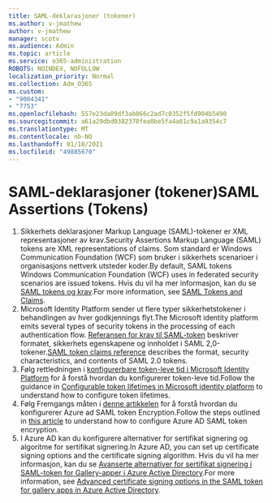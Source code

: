 ```yaml
---
title: SAML-deklarasjoner (tokener)
ms.author: v-jmathew
author: v-jmathew
manager: scotv
ms.audience: Admin
ms.topic: article
ms.service: o365-administration
ROBOTS: NOINDEX, NOFOLLOW
localization_priority: Normal
ms.collection: Adm_O365
ms.custom:
- "9004341"
- "7753"
ms.openlocfilehash: 557e23da09df3ab066c2ad7c0352f5fd904b5490
ms.sourcegitcommit: a61a29dbd0382370fea0be5fa4a61c9a1a9354c7
ms.translationtype: MT
ms.contentlocale: nb-NO
ms.lasthandoff: 01/18/2021
ms.locfileid: "49885670"
---
```

# <a name="saml-assertions-tokens"></a><span data-ttu-id="ba250-102">SAML-deklarasjoner (tokener)</span><span class="sxs-lookup"><span data-stu-id="ba250-102">SAML Assertions (Tokens)</span></span>

1. <span data-ttu-id="ba250-103">Sikkerhets deklarasjoner Markup Language (SAML)-tokener er XML representasjoner av krav.</span><span class="sxs-lookup"><span data-stu-id="ba250-103">Security Assertions Markup Language (SAML) tokens are XML representations of claims.</span></span> <span data-ttu-id="ba250-104">Som standard er Windows Communication Foundation (WCF) som bruker i sikkerhets scenarioer i organisasjons nettverk utsteder koder.</span><span class="sxs-lookup"><span data-stu-id="ba250-104">By default, SAML tokens Windows Communication Foundation (WCF) uses in federated security scenarios are issued tokens.</span></span> <span data-ttu-id="ba250-105">Hvis du vil ha mer informasjon, kan du se [SAML tokens og krav](https://docs.microsoft.com/dotnet/framework/wcf/feature-details/saml-tokens-and-claims).</span><span class="sxs-lookup"><span data-stu-id="ba250-105">For more information, see [SAML Tokens and Claims](https://docs.microsoft.com/dotnet/framework/wcf/feature-details/saml-tokens-and-claims).</span></span>
2. <span data-ttu-id="ba250-106">Microsoft Identity Platform sender ut flere typer sikkerhetstokener i behandlingen av hver godkjennings flyt.</span><span class="sxs-lookup"><span data-stu-id="ba250-106">The Microsoft identity platform emits several types of security tokens in the processing of each authentication flow.</span></span> <span data-ttu-id="ba250-107">[Referansen for krav til SAML-token](https://docs.microsoft.com/azure/active-directory/develop/reference-saml-tokens) beskriver formatet, sikkerhets egenskapene og innholdet i SAML 2,0-tokener.</span><span class="sxs-lookup"><span data-stu-id="ba250-107">[SAML token claims reference](https://docs.microsoft.com/azure/active-directory/develop/reference-saml-tokens) describes the format, security characteristics, and contents of SAML 2.0 tokens.</span></span>
3. <span data-ttu-id="ba250-108">Følg rettledningen i [konfigurerbare token-leve tid i Microsoft Identity Platform](https://docs.microsoft.com/azure/active-directory/develop/active-directory-configurable-token-lifetimes) for å forstå hvordan du konfigurerer token-leve tid.</span><span class="sxs-lookup"><span data-stu-id="ba250-108">Follow the guidance in [Configurable token lifetimes in Microsoft identity platform](https://docs.microsoft.com/azure/active-directory/develop/active-directory-configurable-token-lifetimes) to understand how to configure token lifetimes.</span></span>
4. <span data-ttu-id="ba250-109">Følg Fremgangs måten i [denne artikkelen](https://docs.microsoft.com/azure/active-directory/manage-apps/howto-saml-token-encryption) for å forstå hvordan du konfigurerer Azure ad SAML token Encryption.</span><span class="sxs-lookup"><span data-stu-id="ba250-109">Follow the steps outlined in [this article](https://docs.microsoft.com/azure/active-directory/manage-apps/howto-saml-token-encryption) to understand how to configure Azure AD SAML token encryption.</span></span>
5. <span data-ttu-id="ba250-110">I Azure AD kan du konfigurere alternativer for sertifikat signering og algoritme for sertifikat signering.</span><span class="sxs-lookup"><span data-stu-id="ba250-110">In Azure AD, you can set up certificate signing options and the certificate signing algorithm.</span></span> <span data-ttu-id="ba250-111">Hvis du vil ha mer informasjon, kan du se [Avanserte alternativer for sertifikat signering i SAML-token for Gallery-apper i Azure Active Directory](https://docs.microsoft.com/azure/active-directory/manage-apps/certificate-signing-options).</span><span class="sxs-lookup"><span data-stu-id="ba250-111">For more information, see [Advanced certificate signing options in the SAML token for gallery apps in Azure Active Directory](https://docs.microsoft.com/azure/active-directory/manage-apps/certificate-signing-options).</span></span>
